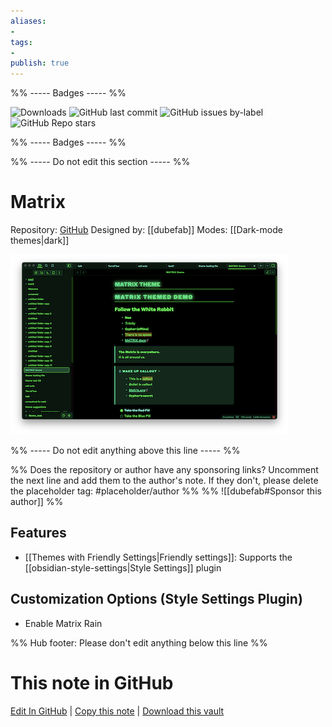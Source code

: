 ```yaml
---
aliases:
- 
tags: 
- 
publish: true
---
```


%% ----- Badges ----- %%

![Downloads](https://img.shields.io/badge/downloads-353-573E7A?style=for-the-badge&logo=)
![GitHub last commit](https://img.shields.io/github/last-commit/dubefab/Matrix?color=573E7A&label=last%20update&logo=github&style=for-the-badge)
![GitHub issues by-label](https://img.shields.io/github/issues/dubefab/Matrix/help%20wanted?color=573E7A&logo=github&style=for-the-badge) 
![GitHub Repo stars](https://img.shields.io/github/stars/dubefab/Matrix?color=573E7A&logo=github&style=for-the-badge)

%% ----- Badges ----- %%

%% ----- Do not edit this section ----- %%

# Matrix

Repository: [GitHub](https://github.com/dubefab/Matrix)
Designed by: [[dubefab]]
Modes: [[Dark-mode themes|dark]]



![screenshot](https://github.com/dubefab/Matrix/raw/HEAD/cover.png)

%% ----- Do not edit anything above this line ----- %% 

%% Does the repository or author have any sponsoring links? Uncomment the next line and add them to the author's note. If they don't, please delete the placeholder tag: #placeholder/author %%
%% ![[dubefab#Sponsor this author]] %%


## Features

- [[Themes with Friendly Settings|Friendly settings]]: Supports the [[obsidian-style-settings|Style Settings]] plugin

## Customization Options (Style Settings Plugin) 
- Enable Matrix Rain


%% Hub footer: Please don't edit anything below this line %%

# This note in GitHub

<span class="git-footer">[Edit In GitHub](https://github.dev/obsidian-community/obsidian-hub/blob/main/02%20-%20Community%20Expansions/02.05%20All%20Community%20Expansions/Themes/Matrix.md "git-hub-edit-note") | [Copy this note](https://raw.githubusercontent.com/obsidian-community/obsidian-hub/main/02%20-%20Community%20Expansions/02.05%20All%20Community%20Expansions/Themes/Matrix.md "git-hub-copy-note") | [Download this vault](https://github.com/obsidian-community/obsidian-hub/archive/refs/heads/main.zip "git-hub-download-vault") </span>
